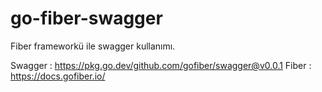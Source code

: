 # go-fiber-swagger

Fiber frameworkü ile swagger kullanımı.

Swagger : https://pkg.go.dev/github.com/gofiber/swagger@v0.0.1
Fiber : https://docs.gofiber.io/
